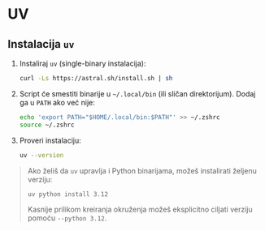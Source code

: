 # UV

## Instalacija `uv`

1. Instaliraj `uv` (single-binary instalacija):
   ```bash
   curl -Ls https://astral.sh/install.sh | sh
   ```
2. Script će smestiti binarije u `~/.local/bin` (ili sličan direktorijum). Dodaj ga u `PATH` ako već nije:
   ```bash
   echo 'export PATH="$HOME/.local/bin:$PATH"' >> ~/.zshrc
   source ~/.zshrc
   ```
3. Proveri instalaciju:
   ```bash
   uv --version
   ```

> Ako želiš da `uv` upravlja i Python binarijama, možeš instalirati željenu verziju:
> ```bash
> uv python install 3.12
> ```
> Kasnije prilikom kreiranja okruženja možeš eksplicitno ciljati verziju pomoću `--python 3.12`.
